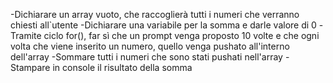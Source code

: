 <!-- Consegna -->
<!-- Il software deve chiedere per 10 volte all’utente di inserire un numero.

Il programma stampa la somma di tutti i numeri inseriti. -->

-Dichiarare un array vuoto, che raccoglierà tutti i numeri che verranno chiesti all`utente
-Dichiarare una variabile per la somma e darle valore di 0
-Tramite ciclo for(), far sì che un prompt venga proposto 10 volte e che ogni volta che viene inserito un numero, quello venga pushato all'interno dell'array
    -Sommare tutti i numeri che sono stati pushati nell'array
-Stampare in console il risultato della somma
